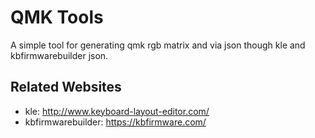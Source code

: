 # QMK Tools
A simple tool for generating qmk rgb matrix and via json though kle and kbfirmwarebuilder json.

## Related Websites
 - kle: http://www.keyboard-layout-editor.com/
 - kbfirmwarebuilder: https://kbfirmware.com/
